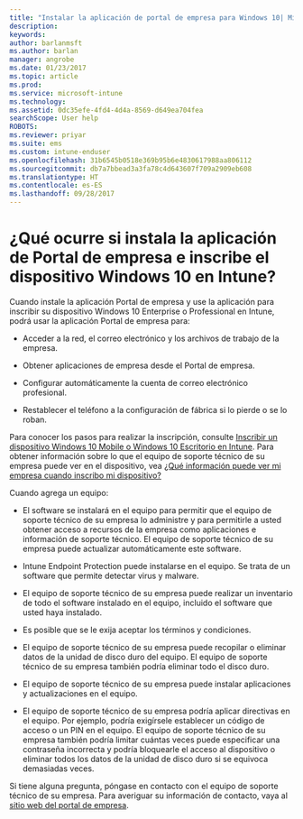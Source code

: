```yaml
---
title: "Instalar la aplicación de portal de empresa para Windows 10| Microsoft Docs"
description: 
keywords: 
author: barlanmsft
ms.author: barlan
manager: angrobe
ms.date: 01/23/2017
ms.topic: article
ms.prod: 
ms.service: microsoft-intune
ms.technology: 
ms.assetid: 0dc35efe-4fd4-4d4a-8569-d649ea704fea
searchScope: User help
ROBOTS: 
ms.reviewer: priyar
ms.suite: ems
ms.custom: intune-enduser
ms.openlocfilehash: 31b6545b0518e369b95b6e4830617988aa806112
ms.sourcegitcommit: db7a7bbead3a3fa78c4d643607f709a2909eb608
ms.translationtype: HT
ms.contentlocale: es-ES
ms.lasthandoff: 09/28/2017
---
```

# <a name="what-happens-if-you-install-the-company-portal-app-and-enroll-your-windows-10-device-in-intune"></a>¿Qué ocurre si instala la aplicación de Portal de empresa e inscribe el dispositivo Windows 10 en Intune?

Cuando instale la aplicación Portal de empresa y use la aplicación para inscribir su dispositivo Windows 10 Enterprise o Professional en Intune, podrá usar la aplicación Portal de empresa para:

-   Acceder a la red, el correo electrónico y los archivos de trabajo de la empresa.

-   Obtener aplicaciones de empresa desde el Portal de empresa.

-   Configurar automáticamente la cuenta de correo electrónico profesional.

-   Restablecer el teléfono a la configuración de fábrica si lo pierde o se lo roban.

Para conocer los pasos para realizar la inscripción, consulte [Inscribir un dispositivo Windows 10 Mobile o Windows 10 Escritorio en Intune](enroll-your-w10-phone-or-w10-pc-windows.md). Para obtener información sobre lo que el equipo de soporte técnico de su empresa puede ver en el dispositivo, vea [¿Qué información puede ver mi empresa cuando inscribo mi dispositivo?](what-info-can-your-company-see-when-you-enroll-your-device-in-intune.md)

Cuando agrega un equipo:

-   El software se instalará en el equipo para permitir que el equipo de soporte técnico de su empresa lo administre y para permitirle a usted obtener acceso a recursos de la empresa como aplicaciones e información de soporte técnico. El equipo de soporte técnico de su empresa puede actualizar automáticamente este software.

-   Intune Endpoint Protection puede instalarse en el equipo. Se trata de un software que permite detectar virus y malware.

-   El equipo de soporte técnico de su empresa puede realizar un inventario de todo el software instalado en el equipo, incluido el software que usted haya instalado.

-   Es posible que se le exija aceptar los términos y condiciones.

-   El equipo de soporte técnico de su empresa puede recopilar o eliminar datos de la unidad de disco duro del equipo. El equipo de soporte técnico de su empresa también podría eliminar todo el disco duro.

-   El equipo de soporte técnico de su empresa puede instalar aplicaciones y actualizaciones en el equipo.

-   El equipo de soporte técnico de su empresa podría aplicar directivas en el equipo. Por ejemplo, podría exigírsele establecer un código de acceso o un PIN en el equipo. El equipo de soporte técnico de su empresa también podría limitar cuántas veces puede especificar una contraseña incorrecta y podría bloquearle el acceso al dispositivo o eliminar todos los datos de la unidad de disco duro si se equivoca demasiadas veces.

Si tiene alguna pregunta, póngase en contacto con el equipo de soporte técnico de su empresa. Para averiguar su información de contacto, vaya al [sitio web del portal de empresa](https://portal.manage.microsoft.com).
